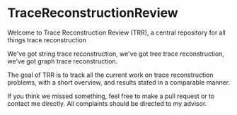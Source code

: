 # TraceReconstructionReview
Welcome to Trace Reconstruction Review (TRR), a central repository for all things trace reconstruction


We've got string trace reconstruction, we've got tree trace reconstruction, we've got graph trace reconstruction. 

The goal of TRR is to track all the current work on trace reconstruction problems, with a short overview, and 
results stated in a comparable manner. 

If you think we missed something, feel free to make a pull request or to contact me directly. All complaints should be directed to my advisor. 
